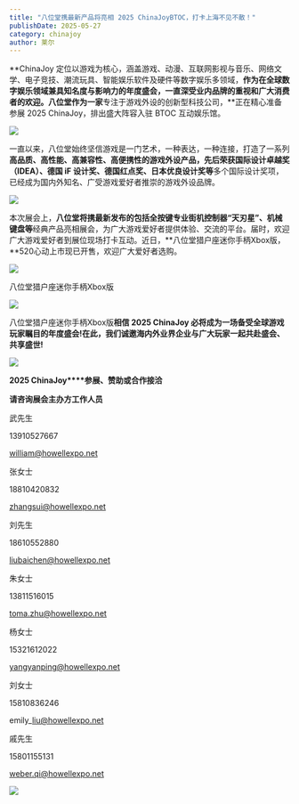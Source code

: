 ```yaml
---
title: "八位堂携最新产品将亮相 2025 ChinaJoyBTOC，打卡上海不见不散！"
publishDate: 2025-05-27
category: chinajoy
author: 莱尔
---
```


**ChinaJoy 定位以游戏为核心，涵盖游戏、动漫、互联网影视与音乐、网络文学、电子竞技、潮流玩具、智能娱乐软件及硬件等数字娱乐多领域，**作为在全球数字娱乐领域兼具知名度与影响力的年度盛会，一直深受业内品牌的重视和广大消费者的欢迎。**八位堂**作为一家**专注于游戏外设的创新型科技公司，**正在精心准备参展 2025 ChinaJoy，排出盛大阵容入驻 BTOC 互动娱乐馆。

![](https://ec-net-1251389766.cos.ap-shanghai.myqcloud.com/wp-content/uploads/2025/05/20250527145924451.png)

一直以来，八位堂始终坚信游戏是一门艺术，一种表达，一种连接，打造了一系列**高品质、高性能、高兼容性、高便携性的游戏外设产品，**先后荣获**国际设计卓越奖（IDEA）、德国 iF 设计奖、德国红点奖、日本优良设计奖等**多个国际设计奖项，已经成为国内外知名、广受游戏爱好者推崇的游戏外设品牌。

![](https://ec-net-1251389766.cos.ap-shanghai.myqcloud.com/wp-content/uploads/2025/05/20250527145940872.png)

本次展会上，**八位堂将携最新发布的包括全按键专业街机控制器“天刃星”、机械键盘等**经典产品亮相展会，为广大游戏爱好者提供体验、交流的平台。届时，欢迎广大游戏爱好者到展位现场打卡互动。近日，**八位堂猎户座迷你手柄Xbox版，**520心动上市现已开售，欢迎广大爱好者选购。

![](https://ec-net-1251389766.cos.ap-shanghai.myqcloud.com/wp-content/uploads/2025/05/20250527145952904.png)

八位堂猎户座迷你手柄Xbox版

![](https://ec-net-1251389766.cos.ap-shanghai.myqcloud.com/wp-content/uploads/2025/05/20250527145958230.png)

八位堂猎户座迷你手柄Xbox版**相信 2025 ChinaJoy 必将成为一场备受全球游戏玩家瞩目的年度盛会!在此，我们诚邀海内外业界企业与广大玩家一起共赴盛会、共享盛世!**

![](https://ec-net-1251389766.cos.ap-shanghai.myqcloud.com/wp-content/uploads/2025/05/20250527150008289.png)

**2025 ChinaJoy****参展、赞助或合作接洽**

**请咨询展会主办方工作人员**

武先生

13910527667

william@howellexpo.net

张女士

18810420832

zhangsui@howellexpo.net

刘先生

18610552880

liubaichen@howellexpo.net

朱女士

13811516015

toma.zhu@howellexpo.net

杨女士

15321612022

yangyanping@howellexpo.net

刘女士

15810836246

emily\_liu@howellexpo.net

戚先生

15801155131

weber.qi@howellexpo.net

![](https://ec-net-1251389766.cos.ap-shanghai.myqcloud.com/wp-content/uploads/2025/05/20250527151157933.png)
